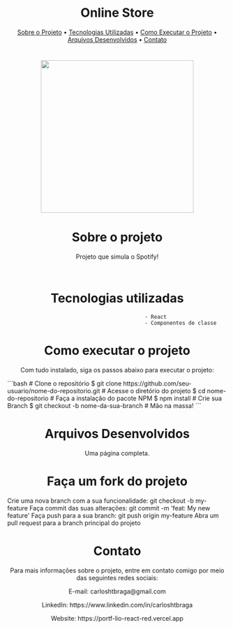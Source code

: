 <h1 align='center'>Online Store</h1>
 <p align="center">
  <a href="#sobre-o-projeto">Sobre o Projeto</a> •
  <a href="#tecnologias-utilizadas">Tecnologias Utilizadas</a> •
  <a href="#como-executar-o-projeto">Como Executar o Projeto</a> •
  <a href="#arquivos-desenvolvidos">Arquivos Desenvolvidos</a> •
  <a href="#contato">Contato</a>
</p>
<h1 align='center'>
  <img src='https://cdn.freebiesupply.com/logos/large/2x/react-1-logo-svg-vector.svg' width="350" heigth="350"/>
</h1>
<h1 align='center'>Sobre o projeto</h1>
<p align='center'>Projeto que simula o Spotify!</p>

<br>
<h1 align='center'>Tecnologias utilizadas</h1>

                                                - React
                                                - Componentes de classe
                                                
<h1 align='center'>Como executar o projeto</h1>

<p align='center'>Com tudo instalado, siga os passos abaixo para executar o projeto:</p>
```bash
# Clone o repositório
$ git clone https://github.com/seu-usuario/nome-do-repositorio.git
# Acesse o diretório do projeto
$ cd nome-do-repositorio
# Faça a instalação do pacote NPM
$ npm install
# Crie sua Branch
$ git checkout -b nome-da-sua-branch
# Mão na massa!
```
<h1 align='center'>Arquivos Desenvolvidos</h1>
<p align='center'>Uma página completa.
</p>
<h1 align='center'>Faça um fork do projeto</h1>
Crie uma nova branch com a sua funcionalidade: git checkout -b my-feature
Faça commit das suas alterações: git commit -m 'feat: My new feature'
Faça push para a sua branch: git push origin my-feature
Abra um pull request para a branch principal do projeto
<h1 align='center'>Contato</h1>
<p align='center'>Para mais informações sobre o projeto, entre em contato comigo por meio das seguintes redes sociais:</p>
<p align='center'>E-mail: carloshtbraga@gmail.com</p>
<p align='center'>LinkedIn: https://www.linkedin.com/in/carloshtbraga</p>
<p align='center'>Website: https://portf-lio-react-red.vercel.app</p>

